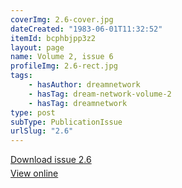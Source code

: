 ```yaml
---
coverImg: 2.6-cover.jpg
dateCreated: "1983-06-01T11:32:52"
itemId: bcphbjpp3z2
layout: page
name: Volume 2, issue 6
profileImg: 2.6-rect.jpg
tags:
    - hasAuthor: dreamnetwork
    - hasTag: dream-network-volume-2
    - hasTag: dreamnetwork
type: post
subType: PublicationIssue
urlSlug: "2.6"
---
```


<p style="margin-block-end: 5px; margin-block-start: 5px;"><a href="../files/pdfs/Volume_2/2.6-Fusion-Volume-2_No-5_-of-The-Dream-Network-Bulletin.pdf" download="">Download issue 2.6</a></p><p style="margin-block-end: 5px; margin-block-start: 5px;"><a href="../files/pdfs/Volume_2/2.6-Fusion-Volume-2_No-5_-of-The-Dream-Network-Bulletin.pdf">View online</a></p>
